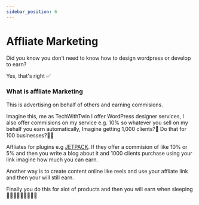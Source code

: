 ```yaml
---
sidebar_position: 6
---
```


# Affliate Marketing

Did you know you don't need to know how to design wordpress or develop to earn?

Yes, that's right ✅

### What is affliate Marketing

This is advertising on behalf of others and earning commisions.

Imagine this, me as TechWithTwin I offer WordPress designer services, I also offer commisions on my service e.g. 10% so whatever you sell on my behalf you earn automatically, Imagine getting 1,000 clients?🤔 Do that for 100 businesses?🤑🤑

Affliates for plugins e.g [JETPACK](https://jetpack.com/affiliates/). If they offer a commision of like 10% or 5% and then you write a blog about it and 1000 clients purchase using your link imagine how much you can earn.

Another way is to create content online like reels and use your affliate link and then your will still earn.

Finally you do this for alot of products and then you will earn when sleeping🤯🤯🤯💸💸💸🤑🤑🤑
